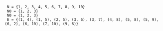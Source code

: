 
     N = {1, 2, 3, 4, 5, 6, 7, 8, 9, 10}
     N0 = {1, 2, 3}
     N0 = {1, 2, 3}
     E = {(1, 4), (1, 5), (2, 5), (3, 6), (3, 7), (4, 8), (5, 8), (5, 9), (6, 2), (6, 10), (7, 10), (9, 6)}